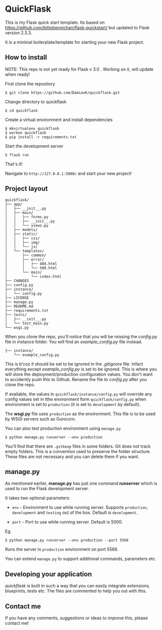 # QuickFlask
This is my Flask quick start template.
Its based on https://github.com/bittobennichan/flask-quickstart/ but updated to Flask version 2.3.3.

It is a minimal boilerplate/template for starting your new Flask project.

## How to install

NOTE: This repo is not yet ready for Flask v 3.0 . Working on it, will update when ready!

First clone the repostiory

```
$ git clone https://github.com/DamianK/quickflask.git
```
Change directory to quickflask

```
$ cd quickflask
```
Create a virtual environment and install dependencies
```
$ mkvirtualenv quickflask
$ workon quickflask
$ pip install -r requirements.txt
```

Start the development server
```
$ flask run
```
That's it! 

Navigate to `http://127.0.0.1:5000/` and start your new project!

## Project layout
```
quickflask/
├── app/
│   ├── __init__.py
│   ├── main/
│   │   ├── forms.py
│   │   ├── __init__.py
│   │   └── views.py
│   ├── models/
│   ├── static/
│   │   ├── css/
│   │   ├── img/
│   │   └── js/
│   └── templates/
│       ├── common/
│       ├── error/
│       │   ├── 404.html
│       │   └── 500.html
│       └── main/
│           └── index.html
├── CHANGES
├── config.py
├── instance/
│   └── config.py
├── LICENSE
├── manage.py
├── README.md
├── requirements.txt
├── tests/
│   ├── __init__.py
│   └── test_main.py
└── wsgi.py
```

When you clone the repo, you'll notice that you will be missing the *config.py* file in instance folder. You will find an *example_config.py* file instead.

```
├── instance/
    └── example_config.py
```

This is b'coz it should be set to be ignored in the *.gitignore* file. Infact everything except *example_config.py* is set to be ignored. This is where you will store the deployment/production configuration values. You don't want to accidently push this to Github. Rename the file to *config.py* after you clone the repo.


If available, the values in `quickflask/instance/config.py` will override any config values set in tthe environment form `quickflask/config.py` when environment is set to `production` (it is set to `development` by default).

The **wsgi.py** file uses `production` as the environment. This file is to be used by WSGI servers such as Gunicorn.

You can also test production environment using `manage.py`

```
$ python manage.py runserver --env production
```

You'll find that there are `.gitkeep` files in some folders. Git does not track empty folders. This is a convention used to preserve the folder structure. These files are not necessary and you can delete them if you want.

## manage.py

As mentioned earlier, **manage.py** has just one command **runserver** which is used to run the Flask development server.

It takes two optional parameters

- `env` - Environment to use while running server. Supports  `production`, `development` and `testing` out of the box. Default is `development`. 

- `port` - Port to use while running server. Default is 5000.

Eg.

```
$ python manage.py runserver --env production --port 5566
``` 

Runs the  server in `production` environment on port 5566.

You can  extend `manage.py` to support additional commands, parameters etc.

## Developing your application

*quickflask* is built in such a way that you can easily integrate extensions, blueprints, tests etc. The files are commented to help you out with this.

## Contact me

If you have any comments, suggestions or ideas to improve this, please contact me!
